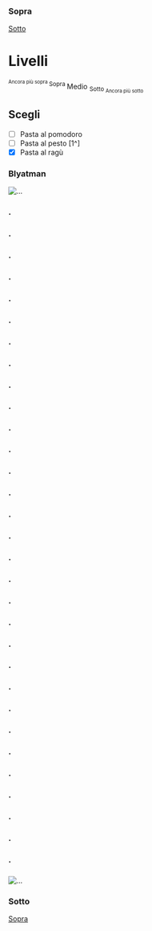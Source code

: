 ### Sopra
[Sotto](#sotto)
# Livelli 
<sup><sup> Ancora più sopra </sup> Sopra </sup> Medio <sub> Sotto <sub> Ancora più sotto </sub></sub>

## Scegli
- [ ] Pasta al pomodoro
- [ ] Pasta al pesto [1^]
- [x] Pasta al ragù

### Blyatman 
![...](https://media.tenor.com/cRfdvpW8HbkAAAAe/photobug-interesting.png)


### .
### .
### .
### .
### .
### .
### . 
### .
### .
### .
### .
### .
### .
### .
### .
### .
### .
### .
### .
### .
### .
### .
### .
### .
### .
### .
### .
### .
### .
### .
### .
### 
![...](https://www.testo-unico-sicurezza.com/81/_media/img/large/playstoremy81.jpg)
### Sotto
[Sopra](#sopra)
[^1]: Puzzi
